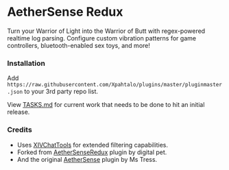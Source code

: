 # AetherSense Redux

Turn your Warrior of Light into the Warrior of Butt with regex-powered realtime log parsing. Configure custom vibration patterns for game controllers, bluetooth-enabled sex toys, and more!

### Installation

Add `https://raw.githubusercontent.com/Xpahtalo/plugins/master/pluginmaster.json` to your 3rd party repo list.

View [TASKS.md](./TASKS.md) for current work that needs to be done to hit an initial release.

### Credits

- Uses [XIVChatTools](https://github.com/digital-pet/XIVChatTools) for extended filtering capabilities.
- Forked from [AetherSenseRedux](https://github.com/aka-tamagotchi/AetherSenseRedux) plugin by digital pet.
- And the original [AetherSense](https://github.com/Ms-Tress/AetherSense) plugin by Ms Tress.
